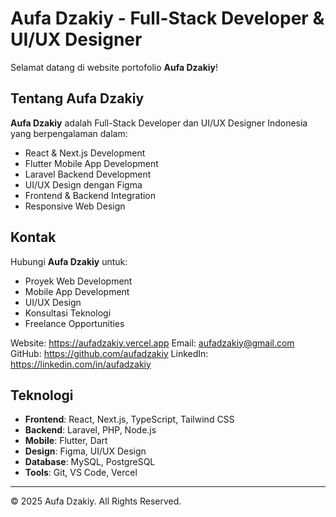 # Aufa Dzakiy - Full-Stack Developer & UI/UX Designer

Selamat datang di website portofolio **Aufa Dzakiy**!

## Tentang Aufa Dzakiy

**Aufa Dzakiy** adalah Full-Stack Developer dan UI/UX Designer Indonesia yang berpengalaman dalam:
- React & Next.js Development
- Flutter Mobile App Development
- Laravel Backend Development
- UI/UX Design dengan Figma
- Frontend & Backend Integration
- Responsive Web Design

## Kontak

Hubungi **Aufa Dzakiy** untuk:
- Proyek Web Development
- Mobile App Development
- UI/UX Design
- Konsultasi Teknologi
- Freelance Opportunities

Website: https://aufadzakiy.vercel.app
Email: aufadzakiy@gmail.com
GitHub: https://github.com/aufadzakiy
LinkedIn: https://linkedin.com/in/aufadzakiy

## Teknologi

- **Frontend**: React, Next.js, TypeScript, Tailwind CSS
- **Backend**: Laravel, PHP, Node.js
- **Mobile**: Flutter, Dart
- **Design**: Figma, UI/UX Design
- **Database**: MySQL, PostgreSQL
- **Tools**: Git, VS Code, Vercel

---

© 2025 Aufa Dzakiy. All Rights Reserved.
